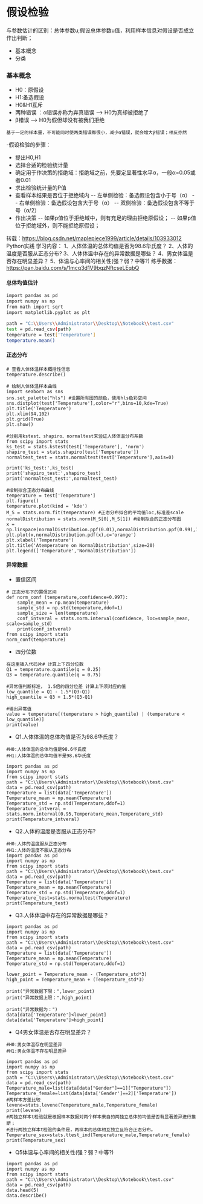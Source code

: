 # 假设检验
与参数估计的区别：总体参数u;假设总体参数u值，利用样本信息对假设是否成立作出判断；
  - 基本概念
  - 分类


### 基本概念

  - H0：原假设
  - H1:备选假设  
- H0&H1互斥
- 两种错误 ：α错误亦称为弃真错误 --> H0为真却被拒绝了
- β错误 --> H0为假但却没有被我们拒绝
```
基于一定的样本量，不可能同时使两类错误都很小，减少α错误，就会增大β错误；相反亦然
```
-假设检验的步骤：
* 提出H0,H1
* 选择合适的检验统计量
*  确定用于作决策的拒绝域：拒绝域之前，先要定显著性水平α，一般α=0.05或者0.01
*  求出检验统计量的P值
*  查看样本结果是否位于拒绝域内
--  左单侧检验：备选假设包含小于号（α）
-- 右单侧检验：备选假设包含大于号（α）
-- 双侧检验：备选假设包含不等于号（α/2）
* 作出决策
-- 如果p值位于拒绝域中，则有充足的理由拒绝原假设；
-- 如果p值位于拒绝域外，则不能拒绝原假设；

转载：https://blog.csdn.net/maplepiece1999/article/details/103933012
Python实践
学习内容：
1、人体体温的总体均值是否为98.6华氏度？
2、人体的温度是否服从正态分布?
3、人体体温中存在的异常数据是哪些？
4、男女体温是否存在明显差异？
5、体温与心率间的相关性(强？弱？中等?)
练手数据：https://pan.baidu.com/s/1mcq3d1V9bqzNftcseLEqbQ

#### 总体均值估计
```sh
import pandas as pd
import numpy as np
from math import sqrt
import matplotlib.pyplot as plt

path = "C:\\Users\\Administrator\\Desktop\\Notebook\\test.csv"
test = pd.read_csv(path)
temperature = test['Temperature']
temperature.mean()

```
#### 正态分布
```
# 查看人体体温样本概括性信息
temperature.describe()

# 绘制人体体温样本曲线
import seaborn as sns 
sns.set_palette("hls") #设置所有图的颜色，使用hls色彩空间
sns.distplot(test['Temperature'],color="r",bins=10,kde=True)
plt.title('Temperature')
plt.xlim(94,102)
plt.grid(True)
plt.show()

#分别用kstest、shapiro、normaltest来验证人体体温分布系数
from scipy import stats
ks_test = stats.kstest(test['Temperature'], 'norm')
shapiro_test = stats.shapiro(test['Temperature'])
normaltest_test = stats.normaltest(test['Temperature'],axis=0)

print('ks_test:',ks_test)
print('shapiro_test:',shapiro_test)
print('normaltest_test:',normaltest_test)

#绘制拟合正态分布曲线
temperature = test['Temperature']
plt.figure()
temperature.plot(kind = 'kde')
M_S = stats.norm.fit(temperature) #正态分布拟合的平均值loc,标准差scale
normalDistribution = stats.norm(M_S[0],M_S[1]) #绘制拟合的正态分布图
x = np.linspace(normalDistribution.ppf(0.01),normalDistribution.ppf(0.99),100)
plt.plot(x,normalDistribution.pdf(x),c='orange')
plt.xlabel('Temperature')
plt.title('Atemperature on NormalDistribution',size=20)
plt.legend(['Temperature','NormalDistribution'])

```
#### 异常数据
- 置信区间
```
# 正态分布下的置信区间
def norm_conf (temperature,confidence=0.997):
    sample_mean = np.mean(temperature)
    sample_std = np.std(temperature,ddof=1)
    sample_size = len(temperature)
    conf_intveral = stats.norm.interval(confidence, loc=sample_mean, scale=sample_std)
    print(conf_intveral)
from scipy import stats
norm_conf(temperature)
```
- 四分位数
```
在这里插入代码片# 计算上下四分位数
Q1 = temperature.quantile(q = 0.25)
Q3 = temperature.quantile(q = 0.75)

#异常值判断标准， 1.5倍的四分位差 计算上下须对应的值
low_quantile = Q1 - 1.5*(Q3-Q1)
high_quantile = Q3 + 1.5*(Q3-Q1)

#输出异常值
value = temperature[(temperature > high_quantile) | (temperature < low_quantile)]
print(value)
```
- Q1.人体体温的总体均值是否为98.6华氏度？
```
#H0:人体体温的总体均值是98.6华氏度
#H1:人体体温的总体均值不是98.6华氏度

import pandas as pd
import numpy as np
from scipy import stats
path = "C:\\Users\\Administrator\\Desktop\\Notebook\\test.csv"
data = pd.read_csv(path)
Temperature = list(data['Temperature'])
Temperature_mean = np.mean(Temperature)
Temperature_std = np.std(Temperature,ddof=1)
Temperature_intveral = stats.norm.interval(0.95,Temperature_mean,Temperature_std)
print(Temperature_intveral)
```
- Q2.人体的温度是否服从正态分布?
```
#H0:人体的温度服从正态分布
#H1:人体的温度不服从正态分布
import pandas as pd
import numpy as np
from scipy import stats
path = "C:\\Users\\Administrator\\Desktop\\Notebook\\test.csv"
data = pd.read_csv(path)
Temperature = list(data['Temperature'])
Temperature_mean = np.mean(Temperature)
Temperature_std = np.std(Temperature,ddof=1)
Temperature_test=stats.normaltest(Temperature)
print(Temperature_test)
```
- Q3.人体体温中存在的异常数据是哪些？
```
import pandas as pd
import numpy as np
from scipy import stats
path = "C:\\Users\\Administrator\\Desktop\\Notebook\\test.csv"
data = pd.read_csv(path)
Temperature = list(data['Temperature'])
Temperature_mean = np.mean(Temperature)
Temperature_std = np.std(Temperature,ddof=1)
                         
lower_point = Temperature_mean - (Temperature_std*3)
high_point = Temperature_mean + (Temperature_std*3)

print("异常数据下限：",lower_point)
print("异常数据上限：",high_point)

print("异常数据为：")
data[data['Temperature']<lower_point]
data[data['Temperature']>high_point]
```
- Q4男女体温是否存在明显差异？
```
#H0:男女体温存在明显差异
#H1:男女体温不存在明显差异

import pandas as pd
import numpy as np
from scipy import stats
path = "C:\\Users\\Administrator\\Desktop\\Notebook\\test.csv"
data = pd.read_csv(path)
Temperature_male=list(data[data["Gender"]==1]["Temperature"])
Temperature_female=list(data[data['Gender']==2]['Temperature'])
#两样本方差比较
levene=stats.levene(Temperature_male,Temperature_female)
print(levene)
#两独立样本t检验就是根据样本数据对两个样本来自的两独立总体的均值是否有显著差异进行推断；
#进行两独立样本t检验的条件是，两样本的总体相互独立且符合正态分布。
Temperature_sex=stats.ttest_ind(Temperature_male,Temperature_female)
print(Temperature_sex)
```
- Q5体温与心率间的相关性(强？弱？中等?)
```
import pandas as pd
import numpy as np
from scipy import stats
path = "C:\\Users\\Administrator\\Desktop\\Notebook\\test.csv"
data = pd.read_csv(path)
data.head(5)
data.describe()
```








